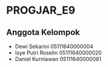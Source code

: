 # PROGJAR_E9
## Anggota Kelompok
* Dewi Sekarini 05111640000004
* Isye Putri Roselin 05111640000020
* Daniel Kurniawan 05111640000081
